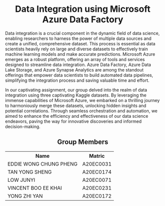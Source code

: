 

<h1 align=center>Data Integration using Microsoft Azure Data Factory </h1>
<p>Data integration is a crucial component in the dynamic field of data science, enabling researchers to harness the power of multiple data sources and create a unified, comprehensive dataset. This process is essential as data scientists heavily rely on large and diverse datasets to effectively train machine learning models and make accurate predictions. Microsoft Azure emerges as a robust platform, offering an array of tools and services designed to streamline data integration. Azure Data Factory, Azure Data Lake Storage, and Azure Synapse Analytics are among the standout offerings that empower data scientists to build automated data pipelines, simplifying the integration process and saving valuable time and effort.

In our captivating assignment, our group delved into the realm of data integration using three captivating Kaggle datasets. By leveraging the immense capabilities of Microsoft Azure, we embarked on a thrilling journey to harmoniously merge these datasets, unlocking hidden insights and potential correlations. Through seamless orchestration and automation, we aimed to enhance the efficiency and effectiveness of our data science endeavors, paving the way for innovative discoveries and informed decision-making.</p>

<h2 align=center>Group Members</h2>
<table align=center>
  <tr>
    <th>Name</th>
    <th>Matric</th>
  </tr>
  <tr>
    <td>EDDIE WONG CHUNG PHENG</td>
    <td>A20EC0031</td>
  </tr>
  <tr>
    <td>TAN YONG SHENG</td>
    <td>A20EC0174</td>
  </tr>
    <tr>
    <td>LOW JUNYI</td>
    <td>A20EC0071</td>
  </tr>
    <tr>
    <td>VINCENT BOO EE KHAI</td>
    <td>A20EC0231</td>
  </tr>
  <tr>
    <td>YONG ZHI YAN</td>
    <td>A20EC0172</td>
  </tr>
</table>
